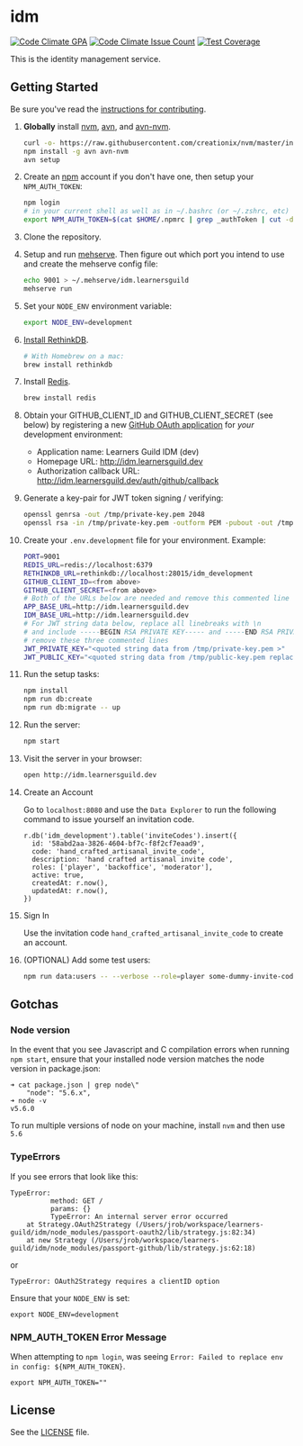 # idm

[![Code Climate GPA](https://codeclimate.com/repos/579a58e53f93500064001746/badges/e60dd0bcd126c656cd24/gpa.svg)](https://codeclimate.com/repos/579a58e53f93500064001746/feed)
[![Code Climate Issue Count](https://codeclimate.com/repos/579a58e53f93500064001746/badges/e60dd0bcd126c656cd24/issue_count.svg)](https://codeclimate.com/repos/579a58e53f93500064001746/feed)
[![Test Coverage](https://codeclimate.com/repos/579a58e53f93500064001746/badges/e60dd0bcd126c656cd24/coverage.svg)](https://codeclimate.com/repos/579a58e53f93500064001746/coverage)

This is the identity management service.

## Getting Started

Be sure you've read the [instructions for contributing](./CONTRIBUTING.md).

1. **Globally** install [nvm][nvm], [avn][avn], and [avn-nvm][avn-nvm].

    ```bash
    curl -o- https://raw.githubusercontent.com/creationix/nvm/master/install.sh | bash
    npm install -g avn avn-nvm
    avn setup
    ```

2. Create an [npm][npm] account if you don't have one, then setup your `NPM_AUTH_TOKEN`:

    ```bash
    npm login
    # in your current shell as well as in ~/.bashrc (or ~/.zshrc, etc)
    export NPM_AUTH_TOKEN=$(cat $HOME/.npmrc | grep _authToken | cut -d '=' -f2)
    ```

3. Clone the repository.

4. Setup and run [mehserve][mehserve]. Then figure out which port you intend to use and create the mehserve config file:

    ```bash
    echo 9001 > ~/.mehserve/idm.learnersguild
    mehserve run
    ```

5. Set your `NODE_ENV` environment variable:

    ```bash
    export NODE_ENV=development
    ```

6. [Install RethinkDB][install-rethinkdb].

    ```bash
    # With Homebrew on a mac:
    brew install rethinkdb
    ```

7. Install [Redis][redis].

    ```bash
    brew install redis
    ```

8. Obtain your GITHUB_CLIENT_ID and GITHUB_CLIENT_SECRET (see below) by registering a new [GitHub OAuth application][github-register-application] for _your_ development environment:
    - Application name: Learners Guild IDM (dev)
    - Homepage URL: http://idm.learnersguild.dev
    - Authorization callback URL: http://idm.learnersguild.dev/auth/github/callback

9. Generate a key-pair for JWT token signing / verifying:

    ```bash
    openssl genrsa -out /tmp/private-key.pem 2048
    openssl rsa -in /tmp/private-key.pem -outform PEM -pubout -out /tmp/public-key.pem
    ```

10. Create your `.env.development` file for your environment. Example:

    ```bash
    PORT=9001
    REDIS_URL=redis://localhost:6379
    RETHINKDB_URL=rethinkdb://localhost:28015/idm_development
    GITHUB_CLIENT_ID=<from above>
    GITHUB_CLIENT_SECRET=<from above>
    # Both of the URLs below are needed and remove this commented line
    APP_BASE_URL=http://idm.learnersguild.dev
    IDM_BASE_URL=http://idm.learnersguild.dev
    # For JWT string data below, replace all linebreaks with \n
    # and include -----BEGIN RSA PRIVATE KEY----- and -----END RSA PRIVATE KEY-----
    # remove these three commented lines
    JWT_PRIVATE_KEY="<quoted string data from /tmp/private-key.pem >"
    JWT_PUBLIC_KEY="<quoted string data from /tmp/public-key.pem replace all linebreaks with \n >"
    ```

11. Run the setup tasks:

    ```bash
    npm install
    npm run db:create
    npm run db:migrate -- up
    ```

12. Run the server:

    ```bash
    npm start
    ```

13. Visit the server in your browser:

    ```bash
    open http://idm.learnersguild.dev
    ```

14. Create an Account

    Go to `localhost:8080` and use the `Data Explorer` to run the following command to issue yourself an invitation code.

    ```ReQl
    r.db('idm_development').table('inviteCodes').insert({
      id: '58abd2aa-3826-4604-bf7c-f8f2cf7eaad9',
      code: 'hand_crafted_artisanal_invite_code',
      description: 'hand crafted artisanal invite code',
      roles: ['player', 'backoffice', 'moderator'],
      active: true,
      createdAt: r.now(),
      updatedAt: r.now(),
    })
    ```

15. Sign In

    Use the invitation code `hand_crafted_artisanal_invite_code` to create an account.

16. (OPTIONAL) Add some test users:

    ```bash
    npm run data:users -- --verbose --role=player some-dummy-invite-code
    ```

## Gotchas

### Node version

In the event that you see Javascript and C compilation errors when running `npm start`,
ensure that your installed node version matches the node version in package.json:

```
➜ cat package.json | grep node\"
    "node": "5.6.x",
➜ node -v
v5.6.0
```

To run multiple versions of node on your machine, install `nvm` and then use `5.6`

### TypeErrors

If you see errors that look like this:

```
TypeError:
          method: GET /
          params: {}
          TypeError: An internal server error occurred
    at Strategy.OAuth2Strategy (/Users/jrob/workspace/learners-guild/idm/node_modules/passport-oauth2/lib/strategy.js:82:34)
    at new Strategy (/Users/jrob/workspace/learners-guild/idm/node_modules/passport-github/lib/strategy.js:62:18)
```
or
```
TypeError: OAuth2Strategy requires a clientID option
```

Ensure that your `NODE_ENV` is set:

`export NODE_ENV=development`

### NPM_AUTH_TOKEN Error Message

When attempting to `npm login`, was seeing `Error: Failed to replace env in config: ${NPM_AUTH_TOKEN}`.

`export NPM_AUTH_TOKEN=""`

## License

See the [LICENSE](./LICENSE) file.

[echo]: https://github.com/LearnersGuild/echo
[github-register-application]: https://github.com/settings/applications/new
[install-rethinkdb]: https://www.rethinkdb.com/docs/install/
[redis]: http://redis.io/
[mehserve]: https://github.com/timecounts/mehserve
[npm]: https://www.npmjs.com/
[nvm]: https://github.com/creationix/nvm
[avn]: https://github.com/wbyoung/avn
[avn-nvm]: https://github.com/wbyoung/avn-nvm
